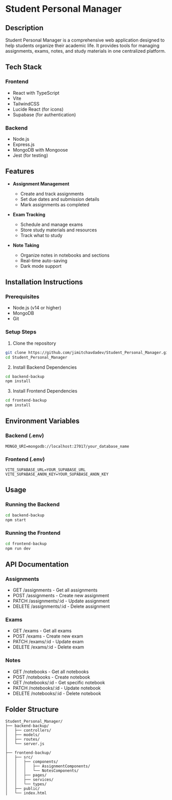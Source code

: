 # Student Personal Manager

## Description

Student Personal Manager is a comprehensive web application designed to help students organize their academic life. It provides tools for managing assignments, exams, notes, and study materials in one centralized platform.

## Tech Stack

### Frontend

- React with TypeScript
- Vite
- TailwindCSS
- Lucide React (for icons)
- Supabase (for authentication)

### Backend

- Node.js
- Express.js
- MongoDB with Mongoose
- Jest (for testing)

## Features

- **Assignment Management**

  - Create and track assignments
  - Set due dates and submission details
  - Mark assignments as completed

- **Exam Tracking**

  - Schedule and manage exams
  - Store study materials and resources
  - Track what to study

- **Note Taking**
  - Organize notes in notebooks and sections
  - Real-time auto-saving
  - Dark mode support

## Installation Instructions

### Prerequisites

- Node.js (v14 or higher)
- MongoDB
- Git

### Setup Steps

1. Clone the repository

```bash
git clone https://github.com/jimitchavdadev/Student_Personal_Manager.git
cd Student_Personal_Manager
```

2. Install Backend Dependencies

```bash
cd backend-backup
npm install
```

3. Install Frontend Dependencies

```bash
cd frontend-backup
npm install
```

## Environment Variables

### Backend (.env)

```plaintext
MONGO_URI=mongodb://localhost:27017/your_database_name
```

### Frontend (.env)

```plaintext
VITE_SUPABASE_URL=YOUR_SUPABASE_URL
VITE_SUPABASE_ANON_KEY=YOUR_SUPABASE_ANON_KEY
```

## Usage

### Running the Backend

```bash
cd backend-backup
npm start
```

### Running the Frontend

```bash
cd frontend-backup
npm run dev
```

## API Documentation

### Assignments

- GET /assignments - Get all assignments
- POST /assignments - Create new assignment
- PATCH /assignments/:id - Update assignment
- DELETE /assignments/:id - Delete assignment

### Exams

- GET /exams - Get all exams
- POST /exams - Create new exam
- PATCH /exams/:id - Update exam
- DELETE /exams/:id - Delete exam

### Notes

- GET /notebooks - Get all notebooks
- POST /notebooks - Create notebook
- GET /notebooks/:id - Get specific notebook
- PATCH /notebooks/:id - Update notebook
- DELETE /notebooks/:id - Delete notebook

## Folder Structure

```plaintext
Student_Personal_Manager/
├── backend-backup/
│   ├── controllers/
│   ├── models/
│   ├── routes/
│   └── server.js
│
├── frontend-backup/
│   ├── src/
│   │   ├── components/
│   │   │   ├── AssignmentComponents/
│   │   │   └── NotesComponents/
│   │   ├── pages/
│   │   ├── services/
│   │   └── types/
│   ├── public/
│   └── index.html
```
